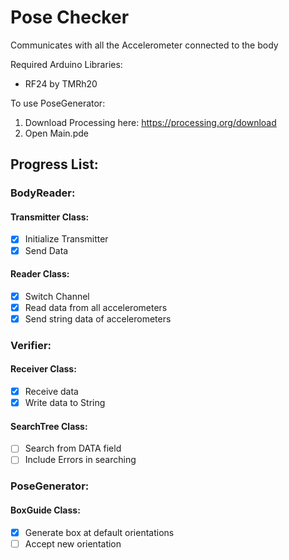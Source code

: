# Pose Checker
Communicates with all the Accelerometer connected to the body

Required Arduino Libraries:
* RF24 by TMRh20

To use PoseGenerator:
1. Download Processing here: https://processing.org/download
2. Open Main.pde

## Progress List:

### BodyReader:
#### Transmitter Class:
- [x] Initialize Transmitter 
- [x] Send Data
#### Reader Class:
- [x] Switch Channel
- [x] Read data from all accelerometers
- [x] Send string data of accelerometers

### Verifier:
#### Receiver Class:
- [x] Receive data
- [x] Write data to String
#### SearchTree Class:
- [ ] Search from DATA field
- [ ] Include Errors in searching

### PoseGenerator:
#### BoxGuide Class:
- [x] Generate box at default orientations
- [ ] Accept new orientation
